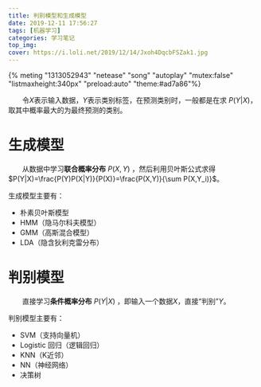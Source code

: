 ```yaml
---
title: 判别模型和生成模型
date: 2019-12-11 17:56:27
tags: [机器学习]
categories: 学习笔记
top_img: 
cover: https://i.loli.net/2019/12/14/Jxoh4DqcbFSZak1.jpg
---
```


{% meting "1313052943" "netease" "song" "autoplay" "mutex:false" "listmaxheight:340px" "preload:auto" "theme:#ad7a86"%}

&emsp;&emsp;令$X$表示输入数据，$Y$表示类别标签，在预测类别时，一般都是在求 $P(Y|X)$，取其中概率最大的为最终预测的类别。

# 生成模型
&emsp;&emsp;从数据中学习**联合概率分布** $P(X, Y)$ ，然后利用贝叶斯公式求得 $P(Y|X)=\frac{P(Y)P(X|Y)}{P(X)}=\frac{P(X,Y)}{\sum P(X,Y_i)}$。

生成模型主要有：

- 朴素贝叶斯模型
- HMM（隐马尔科夫模型）
- GMM（高斯混合模型）
- LDA（隐含狄利克雷分布）

# 判别模型
&emsp;&emsp;直接学习**条件概率分布** $P(Y|X)$ ，即输入一个数据$X$，直接“判别”$Y$。

判别模型主要有：
- SVM（支持向量机）
- Logistic 回归（逻辑回归）
- KNN（K近邻）
- NN（神经网络）
- 决策树

